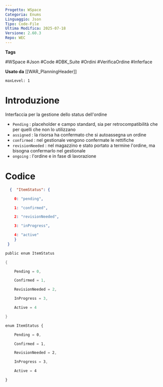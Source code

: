 ```yaml
---
Progetto: WSpace
Categoria: Enums
Linguaggio: Json
Tipo: Code-File
Ultima Modifica: 2025-07-18
Versione: 2.60.3
Repo: WEC
---
```

**Tags**

#WSpace #Json  #Code #DBK_Suite #Ordini #VerificaOrdine #Inferface

**Usato da**
[[WAR_PlanningHeader]]
```toc
maxLevel: 1
```

# Introduzione

Interfaccia per la gestione dello status dell'ordine 

- `Pending` : placeholder e campo standard, sia per retrocompatibilità che per quelli che non lo utilizzano 
- `assigned` : la risorsa ha confermato che si autoassegna un ordine 
- `confirmed` : nel gestionale vengono confermate le rettifiche  
- `revisionNeeded` : nel magazzino e stato portato a termine l'ordine, ma bisogna confermarlo nel gestionale 
- `ongoing` : l'ordine e in fase di lavorazione 


# Codice 


```Json cpp fold title:OrderStatus 
  {  "ItemStatus": {

    0: "pending",

    1: "confirmed",

    2: "revisionNeeded",

    3: "inProgress",

	4: "active"
    }
 }
```

```cs cpp fold title:OrderStatus 
public enum ItemStatus

{

    Pending = 0,

    Confirmed = 1,

    RevisionNeeded = 2,

    InProgress = 3,

    Active = 4

}
```

```ts cpp fold title:OrderStatus 
enum ItemStatus {

    Pending = 0,

    Confirmed = 1,

    RevisionNeeded = 2,

    InProgress = 3,

    Active = 4

}
```